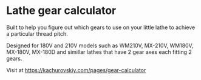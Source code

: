 # Lathe gear calculator

Built to help you figure out which gears to use on your little lathe to achieve a particular thread pitch.

Designed for 180V and 210V models such as WM210V, MX-210V, WM180V, MX-180V, MX-180D and simillar lathes that have 2 gear axes each fitting 2 gears.

Visit at https://kachurovskiy.com/pages/gear-calculator
